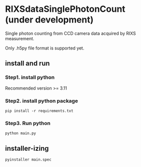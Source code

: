 # RIXSdataSinglePhotonCount　(under development)

Single photon counting from CCD camera data acquired by RIXS measurement.

Only .h5py file format is supported yet.

## install and run

### Step1. install python
Recommended version >= 3.11

### Step2. install python package
`pip install -r requirements.txt`

### Step3. Run python
`python main.py`

## installer-izing
`pyinstaller main.spec`
